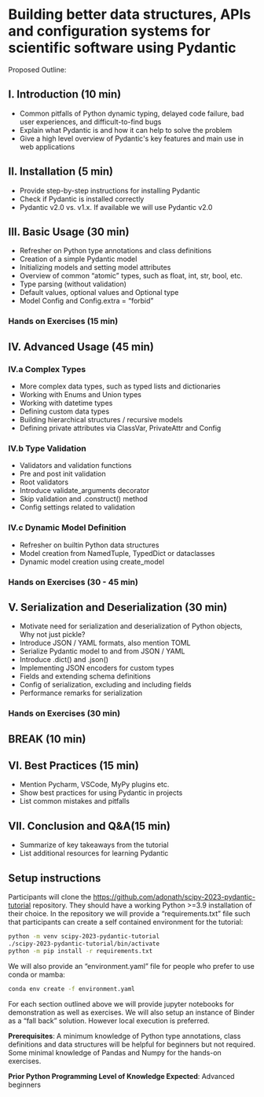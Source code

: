 # Building better data structures, APIs and configuration systems for scientific software using Pydantic

Proposed Outline:

## I. Introduction (10 min)
 * Common pitfalls of Python dynamic typing, delayed code failure, bad user experiences, and difficult-to-find bugs
 * Explain what Pydantic is and how it can help to solve the problem
 * Give a high level overview of Pydantic's key features and main use in web applications

## II. Installation (5 min)

* Provide step-by-step instructions for installing Pydantic
* Check if Pydantic is installed correctly
* Pydantic v2.0 vs. v1.x. If available we will use Pydantic v2.0

## III. Basic Usage (30 min)

* Refresher on Python type annotations and class definitions
* Creation of a simple Pydantic model
* Initializing models and setting model attributes
* Overview of common “atomic” types, such as float, int, str, bool, etc.
* Type parsing (without validation)
* Default values, optional values and Optional type
* Model Config and Config.extra = “forbid”

### Hands on Exercises (15 min)

## IV. Advanced Usage (45 min)

### IV.a Complex Types

* More complex data types, such as typed lists and dictionaries
* Working with Enums and Union types
* Working with datetime types
* Defining custom data types
* Building hierarchical structures / recursive models
* Defining private attributes via ClassVar, PrivateAttr and Config 

### IV.b Type Validation

* Validators and validation functions
* Pre and post init validation 
* Root validators
* Introduce validate_arguments decorator
* Skip validation and .construct() method
* Config settings related to validation

### IV.c Dynamic Model Definition

* Refresher on builtin Python data structures
* Model creation from NamedTuple, TypedDict or dataclasses
* Dynamic model creation using create_model

### Hands on Exercises (30 - 45 min)

## V. Serialization and Deserialization (30 min)

* Motivate need for serialization and deserialization of Python objects, Why not just pickle?
* Introduce JSON / YAML formats, also mention TOML
* Serialize Pydantic model to and from JSON / YAML
* Introduce .dict() and .json()
* Implementing JSON encoders for custom types
* Fields and extending schema definitions
* Config of serialization, excluding and including fields 
* Performance remarks for serialization

### Hands on Exercises (30 min)

## BREAK (10 min)

## VI. Best Practices (15 min)

* Mention Pycharm, VSCode, MyPy plugins etc.
* Show best practices for using Pydantic in projects
* List common mistakes and pitfalls

## VII. Conclusion and Q&A(15 min)

* Summarize of key takeaways from the tutorial
* List additional resources for learning Pydantic

## Setup instructions

Participants will clone the https://github.com/adonath/scipy-2023-pydantic-tutorial repository. They should have a working Python >=3.9 installation of their choice. In the repository we will provide a “requirements.txt” file such that participants can create a self contained environment for the tutorial:

```bash
python -m venv scipy-2023-pydantic-tutorial
./scipy-2023-pydantic-tutorial/bin/activate
python -m pip install -r requirements.txt
```

We will also provide an “environment.yaml” file for people who prefer to use conda or mamba:

```bash
conda env create -f environment.yaml
```

For each section outlined above we will provide jupyter notebooks for demonstration as well as exercises. We will also setup an instance of Binder as a “fall back” solution. However local execution is preferred.

**Prerequisites**: A minimum knowledge of Python type annotations, class definitions and data structures will be helpful for beginners but not required. Some minimal knowledge of Pandas and Numpy for the hands-on exercises.

**Prior Python Programming Level of Knowledge Expected**: Advanced beginners
